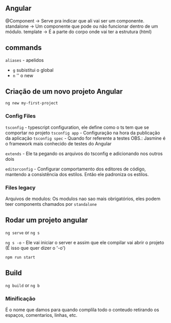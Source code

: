 ## Angular

@Component -> Serve pra indicar que ali vai ser um componente.
standalone -> Um componente que pode ou não funcionar dentro de um módulo.
template -> É a parte do corpo onde vai ter a estrutura (html)


## commands

`aliases` - apelidos
- `g` subistitui o global
- `n`     ''     o new

## Criação de um novo projeto Angular
`ng new my-first-project`


### Config Files

`tsconfig` - typescript configuration, ele define como o ts tem que se comportar no projeto
`tsconfig app` - Configuração na hora da publicação da aplicação
`tsconfig spec` - Quando for referente a testes
OBS.: Jasmine é o framework mais conhecido de testes do Angular

`extends` - Ele ta pegando os arquivos do tsconfig e adicionando nos outros dois

`editorconfig` - Configurar comportamento dos editores de código, mantendo a consistência dos estilos. Então ele padroniza os estilos.


### Files legacy

Arquivos de modulos: Os modulos nao sao mais obrigatórios, eles podem teer components chamados por  `standalone`


## Rodar um projeto angular
`ng serve` or `ng s`

`ng s -o` - Ele vai iniciar o server e assim que ele compilar vai abrir o projeto (É isso que quer dizer o '-o')

`npm run start`

## Build
`ng build` or `ng b`

### Minificação
É o nome que damos para quando complila todo o conteudo retirando os espaços, comentarios, linhas, etc.
